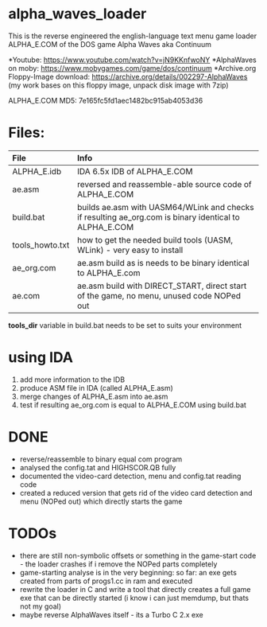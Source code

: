 # alpha_waves_loader

This is the reverse engineered the english-language text menu game loader ALPHA_E.COM of the DOS game Alpha Waves aka Continuum

*Youtube: https://www.youtube.com/watch?v=jN9KKnfwoNY
*AlphaWaves on moby: https://www.mobygames.com/game/dos/continuum
*Archive.org Floppy-Image download: https://archive.org/details/002297-AlphaWaves (my work bases on this floppy image, unpack disk image with 7zip)

ALPHA_E.COM MD5: 7e165fc5fd1aec1482bc915ab4053d36

# Files:

| File              | Info                                                                                                   |
| :---------------- | :----------------------------------------------------------------------------------------------------- |
| ALPHA_E.idb       | IDA 6.5x IDB of ALPHA_E.COM                                                                            |
| ae.asm            | reversed and reassemble-able source code of ALPHA_E.COM                                                |
| build.bat         | builds ae.asm with UASM64/WLink and checks if resulting ae_org.com is binary identical to ALPHA_E.COM  |
| tools_howto.txt   | how to get the needed build tools (UASM, WLink) - very easy to install                                 |
| ae_org.com        | ae.asm build as is needs to be binary identical to ALPHA_E.com                                         |
| ae.com            | ae.asm build with DIRECT_START, direct start of the game, no menu, unused code NOPed out               |

 **tools_dir** variable in build.bat needs to be set to suits your environment
 
 # using IDA
 1. add more information to the IDB
 2. produce ASM file in IDA (called ALPHA_E.asm)
 3. merge changes of ALPHA_E.asm into ae.asm
 4. test if resulting ae_org.com is equal to ALPHA_E.COM using build.bat
 
 # DONE
 - reverse/reassemble to binary equal com program
 - analysed the config.tat and HIGHSCOR.QB fully
 - documented the video-card detection, menu and config.tat reading code
 - created a reduced version that gets rid of the video card detection and menu (NOPed out) which directly starts the game
 
 # TODOs
 - there are still non-symbolic offsets or something in the game-start code - the loader crashes if i remove the NOPed parts completely
 - game-starting analyse is in the very beginning: so far: an exe gets created from parts of progs1.cc in ram and executed 
 - rewrite the loader in C and write a tool that directly creates a full game exe that can be directly started (i know i can just memdump, but thats not my goal)
 - maybe reverse AlphaWaves itself - its a Turbo C 2.x exe
